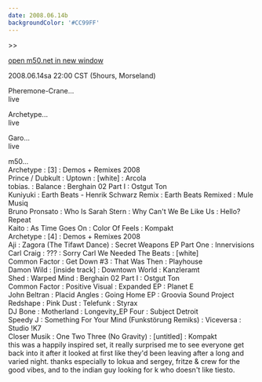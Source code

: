 ```yaml
---
date: 2008.06.14b
backgroundColor: '#CC99FF'
---
```


\>>

[open m50.net in new window  
](http://m50.net/)

2008.06.14sa 22:00 CST (5hours, Morseland)

Pheremone-Crane...  
live  

Archetype...  
live  

Garo...  
live  

m50...  
Archetype : \[3\] : Demos + Remixes 2008  
Prince / Dubkult : Uptown : \[white\] : Arcola  
tobias. : Balance : Berghain 02 Part I : Ostgut Ton  
Kuniyuki : Earth Beats - Henrik Schwarz Remix : Earth Beats Remixed : Mule Musiq  
Bruno Pronsato : Who Is Sarah Stern : Why Can't We Be Like Us : Hello? Repeat  
Kaito : As Time Goes On : Color Of Feels : Kompakt  
Archetype : \[4\] : Demos + Remixes 2008  
Aji : Zagora (The Tifawt Dance) : Secret Weapons EP Part One : Innervisions  
Carl Craig : ??? : Sorry Carl We Needed The Beats : \[white\]  
Common Factor : Get Down #3 : That Was Then : Playhouse  
Damon Wild : \[inside track\] : Downtown World : Kanzleramt  
Shed : Warped Mind : Berghain 02 Part I : Ostgut Ton  
Common Factor : Positive Visual : Expanded EP : Planet E  
John Beltran : Placid Angles : Going Home EP : Groovia Sound Project  
Redshape : Pink Dust : Telefunk : Styrax  
DJ Bone : Motherland : Longevity\_EP Four : Subject Detroit  
Speedy J : Something For Your Mind (Funkstörung Remiks) : Viceversa : Studio !K7  
Closer Musik : One Two Three (No Gravity) : \[untitled\] : Kompakt  
this was a happily inspired set, it really surprised me to see everyone get back into it after it looked at first like they'd been leaving after a long and varied night. thanks especially to lokua and sergey, fritze & crew for the good vibes, and to the indian guy looking for k who doesn't like tiesto.